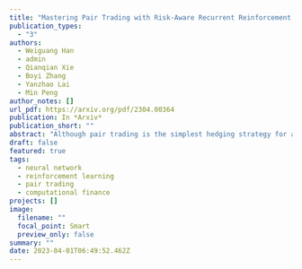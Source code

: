 ```yaml
---
title: "Mastering Pair Trading with Risk-Aware Recurrent Reinforcement Learning"
publication_types:
  - "3"
authors:
  - Weiguang Han
  - admin
  - Qianqian Xie
  - Boyi Zhang
  - Yanzhao Lai
  - Min Peng
author_notes: []
url_pdf: https://arxiv.org/pdf/2304.00364
publication: In *Arxiv*
publication_short: ""
abstract: "Although pair trading is the simplest hedging strategy for an investor to eliminate market risk, it is still a great challenge for reinforcement learning (RL) methods to perform pair trading as human expertise. It requires RL methods to make thousands of correct actions that nevertheless have no obvious relations to the overall trading profit, and to reason over infinite states of the time-varying market most of which have never appeared in history. However, existing RL methods ignore the temporal connections between asset price movements and the risk of the performed trading. These lead to frequent tradings with high transaction costs and potential losses, which barely reach the human expertise level of trading. Therefore, we introduce CREDIT, a risk-aware agent capable of learning to exploit long-term trading opportunities in pair trading similar to a human expert. CREDIT is the first to apply bidirectional GRU along with the temporal attention mechanism to fully consider the temporal correlations embedded in the states, which allows CREDIT to capture long-term patterns of the price movements of two assets to earn higher profit. We also design the risk-aware reward inspired by the economic theory, that models both the profit and risk of the tradings during the trading period. It helps our agent to master pair trading with a robust trading preference that avoids risky trading with possible high returns and losses. Experiments show that it outperforms existing reinforcement learning methods in pair trading and achieves a significant profit over five years of U.S. stock data."
draft: false
featured: true
tags:
  - neural network
  - reinforcement learning
  - pair trading
  - computational finance
projects: []
image:
  filename: ""
  focal_point: Smart
  preview_only: false
summary: ""
date: 2023-04-01T06:49:52.462Z
---
```

